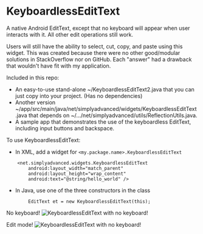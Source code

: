 KeyboardlessEditText
====================

A native Android EditText, except that no keyboard will appear when user interacts with it. All other edit operations still work.

Users will still have the ability to select, cut, copy, and paste using this widget. This was created because there were no other good/modular solutions in StackOverflow nor on GitHub. Each "answer" had a drawback that wouldn't have fit with my application.

Included in this repo:
- An easy-to-use stand-alone ~/KeyboardlessEditText2.java that you can just copy into your project. (Has no dependencies)
- Another version ~/app/src/main/java/net/simplyadvanced/widgets/KeyboardlessEditText.java that depends on ~/.../net/simplyadvanced/utils/ReflectionUtils.java.
- A sample app that demonstrates the use of the keyboardless EditText, including input buttons and backspace.

To use KeyboardlessEditText:
- In XML, add a widget for `<my.package.name>.KeyboardlessEditText`

```
    <net.simplyadvanced.widgets.KeyboardlessEditText
        android:layout_width="match_parent"
        android:layout_height="wrap_content"
        android:text="@string/hello_world" />
```
            
- In Java, use one of the three constructors in the class

````
        EditText et = new KeyboardlessEditText(this);
````
        

No keyboard!
![KeyboardlessEditText with no keyboard!](https://github.com/danialgoodwin/android-widget-keyboardless-edittext/raw/master/Screenshots/keyboardless-edittext-no-keyboard.png)


Edit mode!
![KeyboardlessEditText with no keyboard!](https://github.com/danialgoodwin/android-widget-keyboardless-edittext/raw/master/Screenshots/keyboardless-edittext-in-edit-mode.png)
